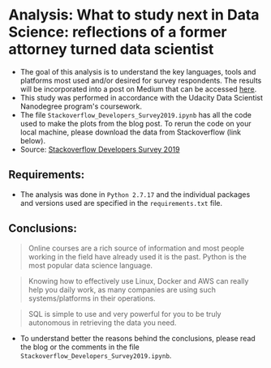 # Analysis: What to study next in Data Science: reflections of a former attorney turned data scientist
- The goal of this analysis is to understand the key languages, tools and platforms most used and/or desired for survey respondents. The results will be incorporated into a post on Medium that can be accessed [here](https://medium.com/@gestivalet/what-to-study-next-in-data-science-reflections-of-a-former-attorney-turned-data-scientist-8940e71a5224).  
- This study was performed in accordance with the Udacity Data Scientist Nanodegree program's coursework.  
- The file `Stackoverflow_Developers_Survey2019.ipynb` has all the code used to make the plots from the blog post.   To rerun the code on your local machine, please download the data from Stackoverflow (link below).  
- Source: [Stackoverflow Developers Survey 2019](https://insights.stackoverflow.com/survey/2019#community)

## Requirements:
- The analysis was done in `Python 2.7.17` and the individual packages and versions used are specified in the `requirements.txt` file.

## Conclusions:
> Online courses are a rich source of information and most people working in the field have already used it is the past.
> Python is the most popular data science language.  

> Knowing how to effectively use Linux, Docker and AWS can really help you daily work, as many companies are using such systems/platforms in their operations.  

> SQL is simple to use and very powerful for you to be truly autonomous in retrieving the data you need.

- To understand better the reasons behind the conclusions, please read the blog or the comments in the file `Stackoverflow_Developers_Survey2019.ipynb`.